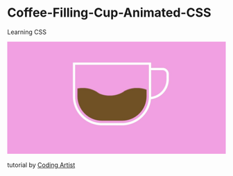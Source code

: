 # Coffee-Filling-Cup-Animated-CSS
Learning CSS 



![Cup of coffee](https://github.com/thatacello/Coffee-Filling-Cup-Animated-CSS/blob/master/cupcoffee.jpg?raw=true "Cup of coffee")

tutorial by [Coding Artist](https://www.youtube.com/watch?v=TzjRcwKuXQs "Coding Artist")
